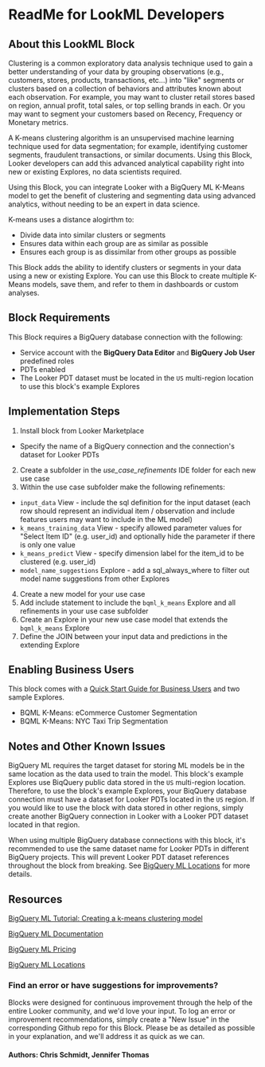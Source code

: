 
# ReadMe for LookML Developers


## About this LookML Block

Clustering is a common exploratory data analysis technique used to gain a better understanding of your data by
grouping observations (e.g., customers, stores, products, transactions, etc...) into "like" segments or clusters
based on a collection of behaviors and attributes known about each observation. For example, you may want to
cluster retail stores based on region, annual profit, total sales, or top selling brands in each.
Or you may want to segment your customers based on Recency, Frequency or Monetary metrics.

A K-means clustering algorithm is an unsupervised machine learning technique used for data segmentation; for
example, identifying customer segments, fraudulent transactions, or similar documents. Using this Block, Looker
developers can add this advanced analytical capability right into new or existing Explores, no data scientists
required.

Using this Block, you can integrate Looker with a BigQuery ML K-Means model to get the benefit of clustering
and segmenting data using advanced analytics, without needing to be an expert in data science.

K-means uses a distance alogirthm to:
- Divide data into similar clusters or segments
- Ensures data within each group are as similar as possible
- Ensures each group is as dissimilar from other groups as possible

This Block adds the ability to identify clusters or segments in your data using a new or existing Explore. You
can use this Block to create multiple K-Means models, save them, and refer to them in dashboards or custom
analyses.


## Block Requirements

This Block requires a BigQuery database connection with the following:
- Service account with the **BigQuery Data Editor** and **BigQuery Job User** predefined roles
- PDTs enabled
- The Looker PDT dataset must be located in the `US` multi-region location to use this block's example Explores


## Implementation Steps

1. Install block from Looker Marketplace
  - Specify the name of a BigQuery connection and the connection's dataset for Looker PDTs
2. Create a subfolder in the *use_case_refinements* IDE folder for each new use case
3. Within the use case subfolder make the following refinements:
  -  `input_data` View - include the sql definition for the input dataset (each row should represent an individual item / observation and include features users may want to include in the ML model)
  -  `k_means_training_data` View - specify allowed parameter values for "Select Item ID" (e.g. user_id) and optionally hide the parameter if there is only one value
  -  `k_means_predict` View - specify dimension label for the item_id to be clustered (e.g. user_id)
  -  `model_name_suggestions` Explore - add a sql_always_where to filter out model name suggestions from other Explores
4. Create a new model for your use case
5. Add include statement to include the `bqml_k_means` Explore and all refinements in your use case subfolder
6. Create an Explore in your new use case model that extends the `bqml_k_means` Explore
7. Define the JOIN between your input data and predictions in the extending Explore


## Enabling Business Users

This block comes with a [Quick Start Guide for Business Users](/projects/bqml_k_means_block/documents/QUICK_START_GUIDE.md) and two sample Explores.
- BQML K-Means: eCommerce Customer Segmentation
- BQML K-Means: NYC Taxi Trip Segmentation


## Notes and Other Known Issues

BigQuery ML requires the target dataset for storing ML models be in the same location as the data used to
train the model. This block's example Explores use BiqQuery public data stored in the `US` multi-region location.
Therefore, to use the block's example Explores, your BiqQuery database connection must have a dataset for Looker
PDTs located in the `US` region. If you would like to use the block with data stored in other regions, simply
create another BigQuery connection in Looker with a Looker PDT dataset located in that region.

When using multiple BigQuery database connections with this block, it's recommended to use the same dataset
name for Looker PDTs in different BigQuery projects. This will prevent Looker PDT dataset references throughout
the block from breaking.
See [BigQuery ML Locations](https://cloud.google.com/bigquery-ml/docs/locations) for more details.


## Resources

[BigQuery ML Tutorial: Creating a k-means clustering model](https://cloud.google.com/bigquery-ml/docs/kmeans-tutorial)

[BigQuery ML Documentation](https://cloud.google.com/bigquery-ml/docs)

[BigQuery ML Pricing](https://cloud.google.com/bigquery-ml/pricing#bqml)

[BigQuery ML Locations](https://cloud.google.com/bigquery-ml/docs/locations)


### Find an error or have suggestions for improvements?
Blocks were designed for continuous improvement through the help of the entire Looker community, and we'd love your input. To log an error or improvement recommendations, simply create a "New Issue" in the corresponding Github repo for this Block. Please be as detailed as possible in your explanation, and we'll address it as quick as we can.


#### Authors: Chris Schmidt, Jennifer Thomas
